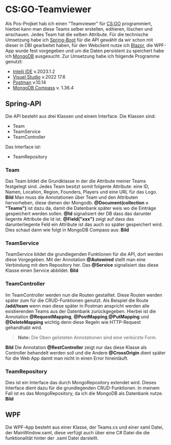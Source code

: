 # CS:GO-Teamviewer

Als Pos-Projket hab ich einen "Teamviewer" für [CS:GO](https://www.counter-strike.net/news) programmiert, hierbei kann man diese Teams selber erstellen, editieren, löschen und anschauen. Jedes Team hat die selben Attribute. Für die technische Umsetzung habe ich  [Spring-Boot](https://spring.io/projects/spring-boot) für die API gewählt da wir schon mit dieser in DBI gearbeitet haben, für den Webclient nutze ich [Blazor](https://dotnet.microsoft.com/en-us/apps/aspnet/web-apps/blazor), die WPF-App wurde fest vorgegeben und um die Daten persistent zu speichert habe ich [MongoDB](https://www.mongodb.com/) ausgesucht. Zur Umsetzung habe ich folgende Programme genutzt: 
- [Intelij IDE](https://www.jetbrains.com/de-de/idea/) v.2023.1.2
- [Visuel Studio](https://visualstudio.microsoft.com/de/) v.2022 17.6
- [Postman](https://www.postman.com/) v.10.14
- [MongoDB Compass](https://www.mongodb.com/products/compass) v. 1.36.4


##	Spring-API
Die API besteht aus drei Klassen und einem Interface. 
Die Klassen sind:
- Team
- TeamService
- TeamController

Das Interface ist:
-	TeamRepository

###	Team
Das Team bildet die Grundklasse in der die Attribute meiner Teams festgelegt sind. Jedes Team besitzt somit folgente Attribute: eine ID, Namen, Location, Region, Founders, Players und eine URL für das Logo. **Bild** Man muss die Annotationen über Team und den Attributen hervorheben, diese dienen der Mongodb. **@Document(collection = "Teams")** ist dazu da, damit die Datenbank später weis wo die Einträge gespeichert werden sollen. **@Id** signalisiert der DB dass das darunter liegente Attribute die Id ist. **@Field("xxx")** zeigt auf dass das darunterliegente Feld ein Attribute ist das auch so später gespeichert wird. Dies schaut dann wie folgt in MongoDB Compass aus:
**Bild**

###	TeamService
TeamService bildet die grundlegenden Funktionen für die API, dort werden diese Vorgegeben. Mit der Annotation **@Autowired** stellt man eine Verbindung mit dem Repository her. Das **@Service** signalisiert das diese Klasse einen Service abbildet.
**Bild**

###	TeamController	
Im TeamController werden nun die Routen gestalltet. Diese Routen werden später zum für die CRUD-Funktionen genutzt. Als Beispiel die Route **/add/team** wenn man diese später in Postman anspricht werden alle existierenden Teams aus der Datenbank zurückgegeben. Hierbei ist die Annotation **@RequestMapping**, **@PostMapping**,**@PutMapping** und **@DeleteMapping** wichtig denn diese Regeln wie HTTP-Request gehandhabt wird.
> **Note:** Die Oben gelisteten Annotationen sind eine verkürzte Form.

**Bild**
Die Annotation **@RestController** zeigt nur das diese Klasse als Controller behandelt werden soll und die Andere **@CrossOrigin** dient später für die Web App damit man nicht in einen Error hineinläuft.

### TeamRepository
Dies ist ein Interface das durch MongoRepository extendet wird. Dieses Interface dient dazu für die grundlegenden CRUD-Funktionen. In meinem Fall ist es das MongoRepository, da ich die MongoDB als Datenbank nutze.
**Bild**

##	WPF	
Die WPF-App besteht aus einer Klasse, der Teams.cs und einer xaml Datei, der MainWindow.xaml, diese verfügt auch über eine C# Datei die die funktionalität hinter der .xaml Datei darstellt.
